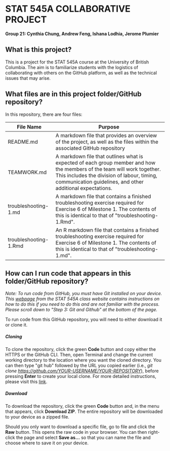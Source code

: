 # STAT 545A COLLABORATIVE PROJECT
**Group 21: Cynthia Chung, Andrew Feng, Ishana Lodhia, Jerome	Plumier**

## What is this project?
This is a project for the STAT 545A course at the University of British Columbia. The aim is to familiarize students with the logistics of collaborating with others on the GitHub platform, as well as the technical issues that may arise.

## What files are in this project folder/GitHub repository?
In this repository, there are four files:

File Name | Purpose
----------|---------
README.md | A markdown file that provides an overview of the project, as well as the files within the associated GitHub repository
TEAMWORK.md | A markdown file that outlines what is expected of each group member and how the members of the team will work together. This includes the division of labour, timing, communication guidelines, and other additional expectations.
troubleshooting-1.md | A markdown file that contains a finished troubleshooting exercise required for Exercise 6 of Milestone 1. The contents of this is identical to that of "troubleshooting-1.Rmd".
troubleshooting-1.Rmd | An R markdown file that contains a finished troubleshooting exercise required for Exercise 6 of Milestone 1. The contents of this is identical to that of "troubleshooting-1.md".

## How can I run code that appears in this folder/GitHub repository?
*Note: To run code from GitHub, you must have Git installed on your device. This [webpage](https://stat545.stat.ubc.ca/notes/notes-a00/) from the STAT 545A class website contains instructions on how to do this if you need to do this and are not familiar with the process. Please scroll down to "Step 3: Git and Github" at the bottom of the page.*

To run code from this GitHub repository, you will need to either download it or clone it.

##### Cloning
To clone the repository, click the green **Code** button and copy either the HTTPS or the GitHub CLI. Then, open Terminal and change the current working directory to the location where you want the cloned directory. You can then type "git hub" followed by the URL you copied earlier (i.e., *git clone https://github.com/YOUR-USERNAME/YOUR-REPOSITORY*), before pressing **Enter** to create your local clone. For more detailed instructions, please visit this [link](https://docs.github.com/en/repositories/creating-and-managing-repositories/cloning-a-repository?platform=mac).

##### Download
To download the repository, click the green **Code** button and, in the menu that appears, click **Download ZIP**. The entire repository will be downloaded to your device as a zipped file. 

Should you only want to download a specific file, go to file and click the **Raw** button. This opens the raw code in your browser. You can then right-click the page and select **Save as…** so that you can name the file and choose where to save it on your device.
